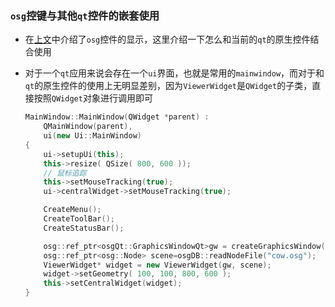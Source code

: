 ### `osg`控键与其他`qt`控件的嵌套使用

* 在[上文](./chapter1.md)中介绍了`osg`控件的显示，这里介绍一下怎么和当前的`qt`的原生控件结合使用

* 对于一个`qt`应用来说会存在一个`ui`界面，也就是常用的`mainwindow`，而对于和`qt`的原生控件的使用上无明显差别，因为`ViewerWidget`是`QWidget`的子类，直接按照`QWidget`对象进行调用即可

  ```c++
  MainWindow::MainWindow(QWidget *parent) :
      QMainWindow(parent),
      ui(new Ui::MainWindow)
  {
      ui->setupUi(this);
      this->resize( QSize( 800, 600 ));
      // 鼠标追踪
      this->setMouseTracking(true);
      ui->centralWidget->setMouseTracking(true);
  
      CreateMenu();
      CreateToolBar();
      CreateStatusBar();
  
      osg::ref_ptr<osgQt::GraphicsWindowQt>gw = createGraphicsWindow( 50, 50, 640, 480 );
      osg::ref_ptr<osg::Node> scene=osgDB::readNodeFile("cow.osg");
      ViewerWidget* widget = new ViewerWidget(gw, scene);
      widget->setGeometry( 100, 100, 800, 600 );
      this->setCentralWidget(widget);
  }
  ```

